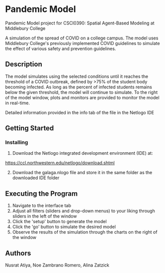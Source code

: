# Pandemic Model
Pandemic Model project for CSCI0390: Spatial Agent-Based Modeling at Middlebury College

A simulation of the spread of COVID on a college campus. The model uses Middlebury College's previously implemented COVID guidelines to simulate the effect of various safety and prevention guidelines. 

## Description
The model simulates using the selected conditions until it reaches the threshold of a COVID outbreak, defined by >75% of the student body becoming infected. As long as the percent of infected students remains below the given threshold, the model will continue to simulate. To the right of the model window, plots and monitors are provided to monitor the model in real-time.

Detailed information provided in the info tab of the file in the Netlogo IDE

## Getting Started

### Installing
1. Download the Netlogo integrated development environment (IDE) at: 

https://ccl.northwestern.edu/netlogo/download.shtml

2. Download the galaga.nlogo file and store it in the same folder as the downloaded IDE folder

## Executing the Program

1. Navigate to the interface tab
2. Adjust all filters (sliders and drop-down menus) to your liking through sliders in the left of the window
2. Click the 'setup' button to generate the model
3. Click the 'go' button to simulate the desired model
4. Observe the results of the simulation through the charts on the right of the window


## Authors
Nusrat Atiya, Noe Zambrano Romero, Alina Zatzick
